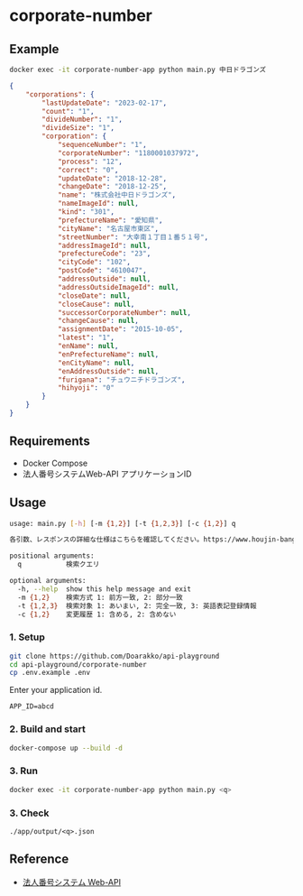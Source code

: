 # corporate-number

## Example

```sh
docker exec -it corporate-number-app python main.py 中日ドラゴンズ
```

```json
{
    "corporations": {
        "lastUpdateDate": "2023-02-17",
        "count": "1",
        "divideNumber": "1",
        "divideSize": "1",
        "corporation": {
            "sequenceNumber": "1",
            "corporateNumber": "1180001037972",
            "process": "12",
            "correct": "0",
            "updateDate": "2018-12-28",
            "changeDate": "2018-12-25",
            "name": "株式会社中日ドラゴンズ",
            "nameImageId": null,
            "kind": "301",
            "prefectureName": "愛知県",
            "cityName": "名古屋市東区",
            "streetNumber": "大幸南１丁目１番５１号",
            "addressImageId": null,
            "prefectureCode": "23",
            "cityCode": "102",
            "postCode": "4610047",
            "addressOutside": null,
            "addressOutsideImageId": null,
            "closeDate": null,
            "closeCause": null,
            "successorCorporateNumber": null,
            "changeCause": null,
            "assignmentDate": "2015-10-05",
            "latest": "1",
            "enName": null,
            "enPrefectureName": null,
            "enCityName": null,
            "enAddressOutside": null,
            "furigana": "チュウニチドラゴンズ",
            "hihyoji": "0"
        }
    }
}
```

## Requirements

- Docker Compose
- 法人番号システムWeb-API アプリケーションID

## Usage

```sh
usage: main.py [-h] [-m {1,2}] [-t {1,2,3}] [-c {1,2}] q

各引数、レスポンスの詳細な仕様はこちらを確認してください。https://www.houjin-bangou.nta.go.jp/documents/k-web-api-kinou-gaiyo.pdf

positional arguments:
  q           検索クエリ

optional arguments:
  -h, --help  show this help message and exit
  -m {1,2}    検索方式 1: 前方一致, 2: 部分一致
  -t {1,2,3}  検索対象 1: あいまい, 2: 完全一致, 3: 英語表記登録情報
  -c {1,2}    変更履歴 1: 含める, 2: 含めない
```

### 1. Setup

```sh
git clone https://github.com/Doarakko/api-playground
cd api-playground/corporate-number
cp .env.example .env
```

Enter your application id.

```.env
APP_ID=abcd
```

### 2. Build and start

```sh
docker-compose up --build -d
```

### 3. Run

```sh
docker exec -it corporate-number-app python main.py <q>
```

### 3. Check

`./app/output/<q>.json`

## Reference

- [法人番号システム Web-API](https://www.houjin-bangou.nta.go.jp/webapi/)

